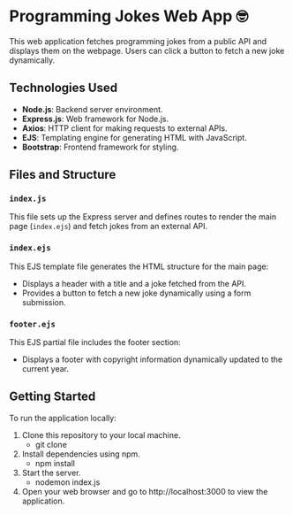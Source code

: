# Programming Jokes Web App 🤓

This web application fetches programming jokes from a public API and displays them on the webpage. Users can click a button to fetch a new joke dynamically.

## Technologies Used

- **Node.js**: Backend server environment.
- **Express.js**: Web framework for Node.js.
- **Axios**: HTTP client for making requests to external APIs.
- **EJS**: Templating engine for generating HTML with JavaScript.
- **Bootstrap**: Frontend framework for styling.

## Files and Structure

### `index.js`

This file sets up the Express server and defines routes to render the main page (`index.ejs`) and fetch jokes from an external API.

### `index.ejs`

This EJS template file generates the HTML structure for the main page:
- Displays a header with a title and a joke fetched from the API.
- Provides a button to fetch a new joke dynamically using a form submission.

### `footer.ejs`

This EJS partial file includes the footer section:
- Displays a footer with copyright information dynamically updated to the current year.

## Getting Started

To run the application locally:

1. Clone this repository to your local machine.
   - git clone <repository-url>
2. Install dependencies using npm.
    - npm install
3. Start the server.
    - nodemon index.js
4. Open your web browser and go to http://localhost:3000 to view the application.
